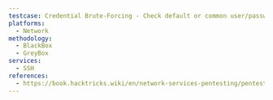 ```yaml
---
testcase: Credential Brute-Forcing - Check default or common user/password combos with Hydra (hydra -l root -P <wordlist> <IP> ssh)
platforms: 
  - Network
methodology: 
  - BlackBox
  - GreyBox
services:
  - SSH
references:
  - https://book.hacktricks.wiki/en/network-services-pentesting/pentesting-ssh.html
---
```

